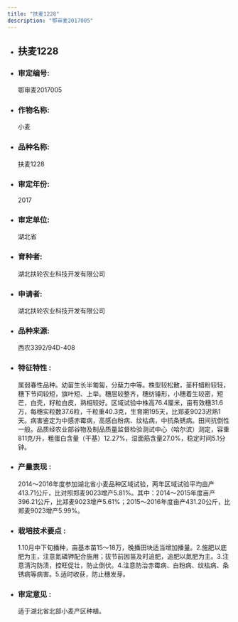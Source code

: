 ```yaml
---
title: "扶麦1228"
description: "鄂审麦2017005"
---
```

* ## 扶麦1228
* ###  审定编号:  
   鄂审麦2017005

*  ### 作物名称:  
   小麦

*   ###  品种名称: 
    扶麦1228

*   ### 审定年份: 
    2017

*   ### 审定单位:  
    湖北省

*   ### 育种者:  
    湖北扶轮农业科技开发有限公司

*   ### 申请者:  
    湖北扶轮农业科技开发有限公司

*   ### 品种来源:  
    西农3392/94D-408

*   ### 特征特性 : 
    属弱春性品种。幼苗生长半匍匐，分蘖力中等。株型较松散，茎秆蜡粉较轻，穗下节间较短，旗叶短、上举。穗层较整齐，穗纺锤形，小穗着生较密，短芒，白壳，籽粒白皮，熟相较好。区域试验中株高76.4厘米，亩有效穗31.6万，每穗实粒数37.6粒，千粒重40.3克，生育期195天，比郑麦9023迟熟1天。病害鉴定为中感赤霉病，高感白粉病、纹枯病，中抗条锈病。田间抗倒性一般。品质经农业部谷物及制品质量监督检验测试中心（哈尔滨）测定，容重811克/升，粗蛋白含量（干基）12.27%，湿面筋含量27.0%，稳定时间5.1分钟。

*   ### 产量表现 : 
    2014～2016年度参加湖北省小麦品种区域试验，两年区域试验平均亩产413.71公斤，比对照郑麦9023增产5.81%。其中：2014～2015年度亩产396.21公斤，比郑麦9023增产5.61%；2015～2016年度亩产431.20公斤，比郑麦9023增产5.99%。

*   ### 栽培技术要点 : 
    1.10月中下旬播种，亩基本苗15～18万，晚播田块适当增加播量。2.施肥以底肥为主，注意氮磷钾配合施用；拔节前因苗及时追肥，追肥以氮肥为主。3.注意清沟防渍，控旺促壮，防止倒伏。4.注意防治赤霉病、白粉病、纹枯病、条锈病等病害。5.适时收获，防止穗发芽。

*   ### 审定意见 : 
    适于湖北省北部小麦产区种植。
